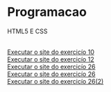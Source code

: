 # Programacao
 <p>HTML5 E CSS</p><br>
<a href="https://yashhchauhan.github.io/programacao/2/" target="blank">Executar o site do exercicío 10</a> <br>
<a href="https://yashhchauhan.github.io/programacao/4/" target="blank">Executar o site do exercicío 12</a><br>
<a href="https://yashhchauhan.github.io/programacao/8/mq002" target="blank">Executar o site do exercicío 26</a><br>
<a href="https://yashhchauhan.github.io/programacao/8/mq002" target="blank">Executar o site do exercicío 26</a><br>
<a href="https://yashhchauhan.github.io/programacao/8/mq004" target="blank">Executar o site do exercicío 26(2)</a><br>
